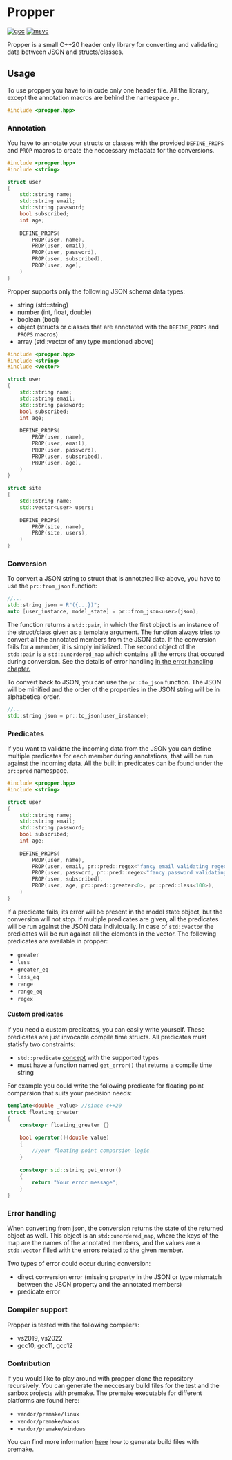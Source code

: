 # Propper

[![gcc](https://github.com/tancaj/propper/actions/workflows/gcc.yml/badge.svg?branch=master)](https://github.com/tancaj/propper/actions/workflows/gcc.yml) [![msvc](https://github.com/tancaj/propper/actions/workflows/msvc.yml/badge.svg)](https://github.com/tancaj/propper/actions/workflows/msvc.yml)

Propper is a small C++20 header only library for converting and validating data between JSON and structs/classes.

## Usage

To use propper you have to inlcude only one header file. All the library, except the annotation macros are behind the namespace `pr`.
```c++
#include <propper.hpp>
```


### Annotation

You have to annotate your structs or classes with the provided `DEFINE_PROPS` and `PROP` macros to create the neccessary metadata for the conversions.
```c++
#include <propper.hpp>
#include <string>

struct user
{
    std::string name;
    std::string email;
    std::string password;
    bool subscribed;
    int age;
    
    DEFINE_PROPS(
        PROP(user, name),
        PROP(user, email),
        PROP(user, password),
        PROP(user, subscribed),
        PROP(user, age),
    )
}
```

Propper supports only the following JSON schema data types:
- string (std::string)
- number (int, float, double)
- boolean (bool)
- object (structs or classes that are annotated with the `DEFINE_PROPS` and `PROPS` macros)
- array (std::vector of any type mentioned above)

```c++
#include <propper.hpp>
#include <string>
#include <vector>

struct user
{
    std::string name;
    std::string email;
    std::string password;
    bool subscribed;
    int age;
    
    DEFINE_PROPS(
        PROP(user, name),
        PROP(user, email),
        PROP(user, password),
        PROP(user, subscribed),
        PROP(user, age),
    )
}

struct site
{
    std::string name;
    std::vector<user> users;
    
    DEFINE_PROPS(
        PROP(site, name),
        PROP(site, users),
    )
}
```

### Conversion
To convert a JSON string to struct that is annotated like above, you have to use the `pr::from_json` function:
```c++
//...
std::string json = R"({...})";
auto [user_instance, model_state] = pr::from_json<user>(json);
```
The function returns a `std::pair`, in which the first object is an instance of the struct/class given as a template argument. The function always tries to convert all the annotated members from the JSON data. If the conversion fails for a member, it is simply initialized.
The second object of the `std::pair` is a `std::unordered_map` which contains all the errors that occured during conversion. See the details of error handling [in the error handling chapter.](#error-handling)

To convert back to JSON, you can use the `pr::to_json` function. The JSON will be minified and the order of the properties in the JSON string will be in alphabetical order.

```c++
//...
std::string json = pr::to_json(user_instance);
```

### Predicates
If you want to validate the incoming data from the JSON you can define multiple predicates for each member during annotations, that will be run against the incoming data. All the built in predicates can be found under the `pr::pred` namespace. 
```c++
#include <propper.hpp>
#include <string>

struct user
{
    std::string name;
    std::string email;
    std::string password;
    bool subscribed;
    int age;
    
    DEFINE_PROPS(
        PROP(user, name),
        PROP(user, email, pr::pred::regex<"fancy email validating regex">),
        PROP(user, password, pr::pred::regex<"fancy password validating regex">),
        PROP(user, subscribed),
        PROP(user, age, pr::pred::greater<0>, pr::pred::less<100>),
    )
}
```
If a predicate fails, its error will be present in the model state object, but the conversion will not stop. If multiple predicates are given, all the predicates will be run against the JSON data individually. In case of `std::vector` the predicates will be run against all the elements in the vector. The following predicates are available in propper:
- `greater`
- `less`
- `greater_eq`
- `less_eq`
- `range`
- `range_eq`
- `regex`
#### Custom predicates
If you need a custom predicates, you can easily write yourself. These predicates are just invocable compile time structs. All predicates must statisfy two constraints:
- `std::predicate` [concept](https://en.cppreference.com/w/cpp/concepts/predicate) with the supported types
- must have a function named `get_error()` that returns a compile time string

For example you could write the following predicate for floating point comparsion that suits your precision needs:
```c++
template<double _value> //since c++20
struct floating_greater
{
    constexpr floating_greater {}
    
    bool operator()(double value)
    {
        //your floating point comparsion logic
    }
    
    constexpr std::string get_error()
    {
        return "Your error message";
    }
}
```



### Error handling

When converting from json, the conversion returns the state of the returned object as well. This object is an `std::unordered_map`, where the keys of the map are the names of the annotated members, and the values are a `std::vector` filled with the errors related to the given member.

Two types of error could occur during conversion:
- direct conversion error (missing property in the JSON or type mismatch between the JSON property and the annotated members)
- predicate error

### Compiler support
Propper is tested with the following compilers:
- vs2019, vs2022
- gcc10, gcc11, gcc12
 
### Contribution
If you would like to play around with propper clone the repository recursively. You can generate the neccesary build files for the test and the sanbox projects with premake. The premake executable for different platforms are found here:
- `vendor/premake/linux`
- `vendor/premake/macos`
- `vendor/premake/windows`

You can find more information [here](https://premake.github.io/docs/Using-Premake) how to generate build files with premake.



